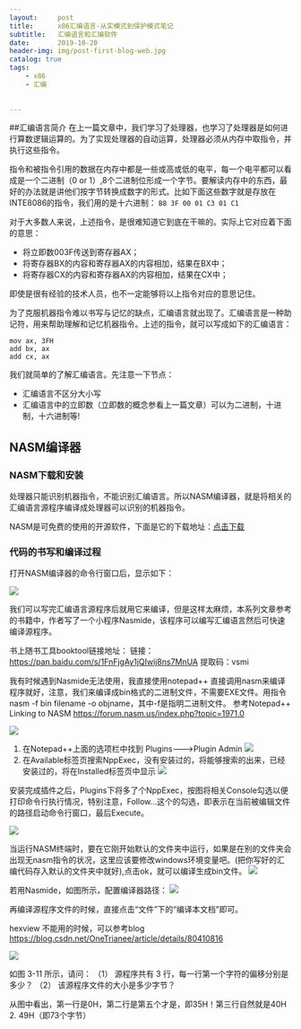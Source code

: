 ```yaml
---
layout:     post
title:      x86汇编语言-从实模式到保护模式笔记
subtitle:   汇编语言和汇编软件
date:       2019-10-20
header-img: img/post-first-blog-web.jpg
catalog: true
tags:
    - x86
    - 汇编
    
    
---
```

##汇编语言简介
在上一篇文章中，我们学习了处理器，也学习了处理器是如何进行算数逻辑运算的。为了实现处理器的自动运算，处理器必须从内存中取指令，并执行这些指令。

指令和被指令引用的数据在内存中都是一些或高或低的电平，每一个电平都可以看成是一个二进制（0 or 1）,8个二进制位形成一个字节。要解读内存中的东西，最好的办法就是讲他们按字节转换成数字的形式。比如下面这些数字就是存放在INTE8086的指令，我们用的是十六进制：
` B8 3F 00 01 C3 01 C1 `


对于大多数人来说，上述指令，是很难知道它到底在干嘛的。实际上它对应着下面的意思：

- 将立即数003F传送到寄存器AX；
- 将寄存器BX的内容和寄存器AX的内容相加，结果在BX中；
- 将寄存器CX的内容和寄存器AX的内容相加，结果在CX中；

即使是很有经验的技术人员，也不一定能够将以上指令对应的意思记住。

为了克服机器指令难以书写与记忆的缺点，汇编语言就出现了。汇编语言是一种助记符，用来帮助理解和记忆机器指令。上述的指令，就可以写成如下的汇编语言：

```
mov ax, 3FH
add bx, ax
add cx, ax
```

我们就简单的了解汇编语言。先注意一下节点：

- 汇编语言不区分大小写
- 汇编语言中的立即数（立即数的概念参看上一篇文章）可以为二进制，十进制，十六进制等!

## NASM编译器

### NASM下载和安装
处理器只能识别机器指令，不能识别汇编语言。所以NASM编译器，就是将相关的汇编语言源程序编译成处理器可以识别的机器指令。

NASM是可免费的使用的开源软件，下面是它的下载地址：[点击下载](https://sourceforge.net/projects/nasm/files/)

###  代码的书写和编译过程
打开NASM编译器的命令行窗口后，显示如下：

![](https://raw.githubusercontent.com/dbb4560/StorePicturebed/master/wirtePicture/20191020182341.png)

我们可以写完汇编语言源程序后就用它来编译，但是这样太麻烦，本系列文章参考的书籍中，作者写了一个小程序Nasmide，该程序可以编写汇编语言然后可快速编译源程序。

书上随书工具booktool链接地址：
链接：<https://pan.baidu.com/s/1FnFjgAy1jQIwij8ns7MnUA>
提取码：vsmi 

我有时候遇到Nasmide无法使用，我直接使用notepad++ 直接调用nasm来编译程序就好，注意，我们来编译成bin格式的二进制文件，不需要EXE文件。用指令nasm -f bin filename -o objname，其中-f是指明二进制文件。
参考Notepad++ Linking to NASM <https://forum.nasm.us/index.php?topic=1971.0>

![](https://raw.githubusercontent.com/dbb4560/StorePicturebed/master/wirtePicture/20191020183248.png)

1. 在Notepad++上面的选项栏中找到 Plugins--->Plugin Admin
 ![](https://raw.githubusercontent.com/dbb4560/StorePicturebed/master/wirtePicture/20191020185703.png)
2. 在Available标签页搜索NppExec，没有安装过的，将能够搜索的出来，已经安装过的，将在Installed标签页中显示
![](https://raw.githubusercontent.com/dbb4560/StorePicturebed/master/wirtePicture/20191020185827.png)

安装完成插件之后，Plugins下将多了个NppExec，按图将相关Console勾选以便打印命令行执行情况，特别注意，Follow...这个的勾选，即表示在当前被编辑文件的路径启动命令行窗口，最后Execute。

![](https://raw.githubusercontent.com/dbb4560/StorePicturebed/master/wirtePicture/20191020210325.png)

当运行NASM终端时，要在它刚开始默认的文件夹中运行，如果是在别的文件夹会出现无nasm指令的状况，这里应该要修改windows环境变量吧。(把你写好的汇编代码存入默认的文件夹中就好),点击ok，就可以编译生成bin文件。
![](https://raw.githubusercontent.com/dbb4560/StorePicturebed/master/wirtePicture/20191020213433.png)


若用Nasmide，如图所示，配置编译器路径：
![](https://raw.githubusercontent.com/dbb4560/StorePicturebed/master/wirtePicture/20191020213617.png)

再编译源程序文件的时候，直接点击“文件”下的“编译本文档”即可。

hexview 不能用的时候，可以参考blog <https://blog.csdn.net/OneTrianee/article/details/80410816> 

![](https://raw.githubusercontent.com/dbb4560/StorePicturebed/master/wirtePicture/20191020221159.png)

如图 3-11 所示，请问：
（1） 源程序共有 3 行，每一行第一个字符的偏移分别是多少？
（2） 该源程序文件的大小是多少字节？

  从图中看出，第一行是0H，第二行是第五个才是，即35H！第三行自然就是40H   2. 49H（即73个字节）